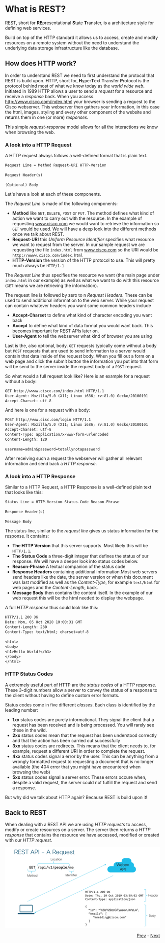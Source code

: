 # What is REST?

REST, short for **RE**presentational **S**tate **T**ransfer, is a architecture style for defining web services. 

Build on top of the HTTP standard it allows us to access, create and modify resources on a remote system without the need to understand the underlying data storage infrastructure like the database.

## How does HTTP work?

In order to understand REST we need to first understand the protocol that REST is build upon. HTTP, short for, **H**yper**T**ext **T**ransfer **P**rotocol is the protocol behind most of what we know today as the *world wide web*. Initiated in 1989 HTTP allows a user to send a *request* for a resource and receive a *response* back. When you access http://www.cisco.com/index.html your browser is sending a request to the Cisco webserver. This webserver then gathers your information, in this case the html, images, styling and every other component of the website and returns them in one (or more) *responses*. 

This simple *request*-*response* model allows for all the interactions we know when browsing the web.

### A look into a HTTP Request

A HTTP request always follows a well-defined format that is plain text. 

```
Request Line = Method Request-URI HTTP-Version

Request Header(s)

(Optional) Body
```

Let's have a look at each of these components.

The *Request Line* is made of the following components:

* **Method** like `GET`, `DELETE`, `POST` or `PUT`. The method defines what kind of action we want to carry out with the resource. In the example of requesting www.cisco.com we would want to retrieve the information so `GET` would be used. We will have a deep look into the different methods once we talk about REST.
* **Request-URI** this *Uniform Resource Identifier* specifies what resource we want to request from the server. In our sample request we are requesting the file `index.html` from www.cisco.com so the URI would be `http://wwww.cisco.com/index.html`
* **HTTP-Version** the version of the HTTP protocol to use. This will pretty much always be `HTTP/1.1`

The *Request Line* thus specifies the resource we want (the main page under `index.html` in our example) as well as what we want to do with this resource (`GET` means we are retrieving the information).

The request line is followed by zero to n *Request Headers*. These can be used to send additional information to the web server. While your request can contain whatever headers you want some common headers include

* **Accept-Charset** to define what kind of character encoding you want back
* **Accept** to define what kind of data format you would want back. This becomes important for REST APIs later on. 
* **User-Agent** to tell the webserver what kind of browser you are using

Last is the, also optional, body. `GET` requests typically come without a body but `POST` requests that are used to send information to a server would contain that data inside of the request body. When you fill out a form on a web page and click the submit button the information you put into that form will be send to the server inside the request body of a `POST` request.

So what would a full request look like? Here is an example for a request without a body:

```
GET http://wwww.cisco.com/index.html HTTP/1.1
User-Agent: Mozilla/5.0 (X11; Linux i686; rv:81.0) Gecko/20100101
Accept-Charset: utf-8
```

And here is one for a request with a body:

```
POST http://www.cisc.com/login HTTP/1.1
User-Agent: Mozilla/5.0 (X11; Linux i686; rv:81.0) Gecko/20100101
Accept-Charset: utf-8
Content-Type: application/x-www-form-urlencoded
Content-Length: 120

username=admin&password=totallynotapassword
```

After receiving such a request the webserver will gather all relevant information and send back a *HTTP response*. 

### A look into a HTTP Response

Similar to a HTTP Request, a HTTP Response is a well-defined plain text that looks like this: 

```
Status Line = HTTP-Version Status-Code Reason-Phrase

Response Header(s)

Message Body
```

The status line, similar to the *request line* gives us status information for the response. It contains:

* **The HTTP Version** that this server supports. Most likely this will be `HTTP/1.1`. 
* **The Status Code** a three-digit integer that defines the status of our response. We will have a deeper look into status codes below. 
* **Reason-Phrase** A textual companion of the status code
* **Response Headers** containing additional information.Most web servers send headers like the date, the server version or when this document was last modified as well as the *Content-Type*, for example `text/html` for web pages and the *Content-Length*, back. 
* **Message Body** then contains the content itself. In the example of our web request this will be the html needed to display the webpage. 

A full *HTTP response* thus could look like this:

```
HTTP/1.1 200 OK
Date: Mon, 05 Oct 2020 10:00:31 GMT
Content-Length: 230
Content-Type: text/html; charset=utf-8

<html>
<body>
<h1>Hello World!</h1>
</body>
</html>
```

### HTTP Status Codes

A extremely useful part of HTTP are the *status codes* of a HTTP response. These 3-digit numbers allow a server to convey the status of a response to the client without having to define custom error formats. 

Status codes come in five different *classes*. Each class is identified by the leading number:

* **1xx** status codes are purely informational. They signal the client that a request has been received and is being processed. You will rarely see these in the wild. 
* **2xx** status codes mean that the request has been understood correctly and that the action has been carried out successfully
* **3xx** status codes are redirects. This means that the client needs to, for example, request a different URI in order to complete the request.
* **4xx** status codes signal a error by the user. This can be anything from  a wrongly formatted request to requesting a document that is no longer available (the 404 error that you might have encountered when browsing the web)
* **5xx** status codes signal a server error. These errors occure when, despite a valid request, the server could not fulfill the request and send a response.

But why did we talk about HTTP again? Because REST is build upon it! 

## Back to REST

When dealing with a REST API we are using *HTTP requests* to access, modify or create resources on a server. The server then returns a *HTTP response* that contains the resource we have accessed, modified or created with our *HTTP request*.

![sketch of a http request and response](../../res/rest_schematics.png)


<div align="right">
   
   [Prev](what_is_an_api.md) - [Next](postman.md)
</div>